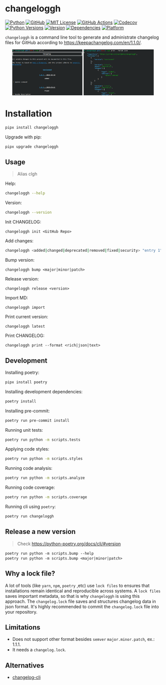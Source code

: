 # changeloggh

<a href="https://www.python.org/"><img alt="Python" src="https://img.shields.io/badge/-python-success?logo=python&logoColor=white"></a>
<a href="https://github.com/sauljabin/changeloggh"><img alt="GitHub" src="https://img.shields.io/badge/status-active-brightgreen"></a>
<a href="https://github.com/sauljabin/changeloggh/blob/main/LICENSE"><img alt="MIT License" src="https://img.shields.io/github/license/sauljabin/changeloggh"></a>
<a href="https://github.com/sauljabin/changeloggh/actions"><img alt="GitHub Actions" src="https://img.shields.io/github/actions/workflow/status/sauljabin/changeloggh/main.yml?branch=main"></a>
<a href="https://app.codecov.io/gh/sauljabin/changeloggh"><img alt="Codecov" src="https://img.shields.io/codecov/c/github/sauljabin/changeloggh"></a>
<a href="https://pypi.org/project/changeloggh"><img alt="Python Versions" src="https://img.shields.io/pypi/pyversions/changeloggh"></a>
<a href="https://pypi.org/project/changeloggh"><img alt="Version" src="https://img.shields.io/pypi/v/changeloggh"></a>
<a href="https://libraries.io/pypi/changeloggh"><img alt="Dependencies" src="https://img.shields.io/librariesio/release/pypi/changeloggh"></a>
<a href="https://pypi.org/project/changeloggh"><img alt="Platform" src="https://img.shields.io/badge/platform-linux%20%7C%20osx-blueviolet"></a>

`changeloggh` is a command line tool
to generate and administrate changelog files for GitHub
according to https://keepachangelog.com/en/1.1.0/.

<p align="center">
<img width="45%" src="https://raw.githubusercontent.com/sauljabin/changeloggh/main/screenshots/md.png">
<img width="45%" src="https://raw.githubusercontent.com/sauljabin/changeloggh/main/screenshots/json.png">
</p>

# Installation

```sh
pipx install changeloggh
```

Upgrade with pip:
```sh
pipx upgrade changeloggh
```

## Usage

> Alias clgh

Help:
```sh
changeloggh --help
```

Version:
```sh
changeloggh --version
```

Init CHANGELOG:
```shell
changeloggh init <GitHub Repo>
```

Add changes:
```sh
changeloggh <added|changed|deprecated|removed|fixed|security> "entry 1" "entry 2" ...
```

Bump version:
```shell
changeloggh bump <major|minor|patch>
```

Release version:
```shell
changeloggh release <version>
```

Import MD:
```shell
changeloggh import
```

Print current version:
```shell
changeloggh latest
```

Print CHANGELOG:
```shell
changeloggh print --format <rich|json|text>
```

## Development

Installing poetry:
```sh
pipx install poetry
```

Installing development dependencies:
```sh
poetry install
```

Installing pre-commit:
```sh
poetry run pre-commit install
```

Running unit tests:
```sh
poetry run python -m scripts.tests
```

Applying code styles:
```sh
poetry run python -m scripts.styles
```

Running code analysis:
```sh
poetry run python -m scripts.analyze
```

Running code coverage:
```sh
poetry run python -m scripts.coverage
```

Running cli using `poetry`:
```sh
poetry run changeloggh
```

## Release a new version

> Check https://python-poetry.org/docs/cli/#version

```shell
poetry run python -m scripts.bump --help
poetry run python -m scripts.bump <major|minor|patch>
```

## Why a lock file?

A lot of tools (like `yarn`, `npm`, `poetry` ,etc) use `lock files` to
ensures that installations remain identical and reproducible
across systems. A `lock files` saves important metadata, so that is why
`changeloggh` is using this approach. The `changelog.lock` file
saves and structures changelog data in json format.
It's highly recommended to commit the `changelog.lock` file into your repository.

## Limitations

- Does not support other format besides `semver` `major.minor.patch`, ex.: 1.1.1.
- It needs a `changelog.lock`.

## Alternatives

- [changelog-cli](https://github.com/mc706/changelog-cli)
